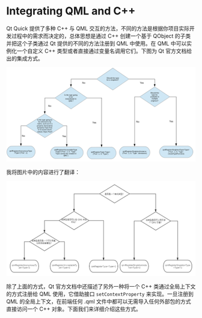 # Integrating QML and C++

Qt Quick 提供了多种 C++ 与 QML 交互的方法，不同的方法是根据你项目实际开发过程中的需求而决定的，总体思想是通过 C++ 创建一个基于 QObject 的子类并把这个子类通过 Qt 提供的不同的方法注册到 QML 中使用。在 QML 中可以实例化一个自定义 C++ 类型或者直接通过变量名调用它们。下图为 Qt 官方文档给出的集成方式。

<img src="../images/Integrating/cpp-qml-integration-flowchart.png">

我将图片中的内容进行了翻译：

<img src="../images/Integrating/cpp-qml-integration-flowchart-cn.png">

除了上面的方式，Qt 官方文档中还描述了另外一种将一个 C++ 类通过全局上下文的方式注册给 QML 使用，它借助接口 `setContextProperty` 来实现。一旦注册到 QML 的全局上下文，在前端任何 .qml 文件中都可以无需导入任何外部包的方式直接访问一个 C++ 对象。下面我们来详细介绍这些方式。

